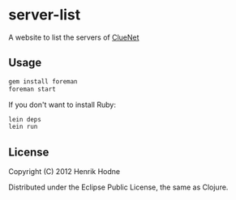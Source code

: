 # server-list

A website to list the servers of [ClueNet](http://cluenet.org)

## Usage

```bash
gem install foreman
foreman start
```

If you don't want to install Ruby:

```bash
lein deps
lein run
```

## License

Copyright (C) 2012 Henrik Hodne

Distributed under the Eclipse Public License, the same as Clojure.

